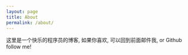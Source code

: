 ```yaml
---
layout: page
title: About
permalink: /about/
---
```


这里是一个快乐的程序员的博客, 如果你喜欢, 可以回到前面邮件我, or Github follow me!
